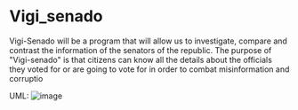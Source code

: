 # Vigi_senado

Vigi-Senado will be a program that will allow us to investigate, compare and contrast the information of the senators of the republic. The purpose of "Vigi-senado" is that citizens can know all the details about the officials they voted for or are going to vote for in order to combat misinformation and corruptio 

UML:
![image](https://user-images.githubusercontent.com/98895014/164513696-252efa39-5526-4023-8eb7-0521cfe4b61f.png)

